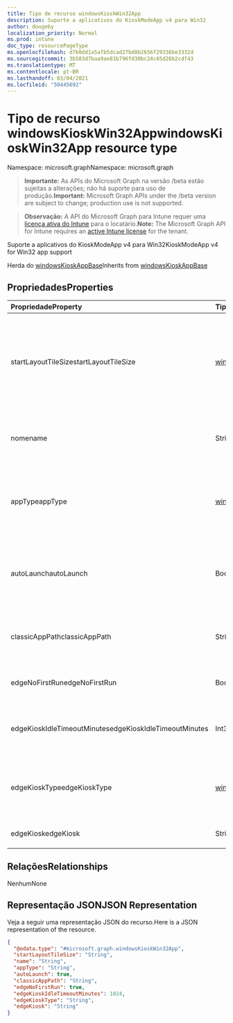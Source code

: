 ```yaml
---
title: Tipo de recurso windowsKioskWin32App
description: Suporte a aplicativos do KioskModeApp v4 para Win32
author: dougeby
localization_priority: Normal
ms.prod: intune
doc_type: resourcePageType
ms.openlocfilehash: d7b0dd1a5afb5dcad27bd0b2656f29336be3332d
ms.sourcegitcommit: 3b583d7baa9ae81b796fd30bc24c65d26b2cdf43
ms.translationtype: MT
ms.contentlocale: pt-BR
ms.lasthandoff: 03/04/2021
ms.locfileid: "50445692"
---
```

# <a name="windowskioskwin32app-resource-type"></a><span data-ttu-id="ff010-103">Tipo de recurso windowsKioskWin32App</span><span class="sxs-lookup"><span data-stu-id="ff010-103">windowsKioskWin32App resource type</span></span>

<span data-ttu-id="ff010-104">Namespace: microsoft.graph</span><span class="sxs-lookup"><span data-stu-id="ff010-104">Namespace: microsoft.graph</span></span>

> <span data-ttu-id="ff010-105">**Importante:** As APIs do Microsoft Graph na versão /beta estão sujeitas a alterações; não há suporte para uso de produção.</span><span class="sxs-lookup"><span data-stu-id="ff010-105">**Important:** Microsoft Graph APIs under the /beta version are subject to change; production use is not supported.</span></span>

> <span data-ttu-id="ff010-106">**Observação:** A API do Microsoft Graph para Intune requer uma [licença ativa do Intune](https://go.microsoft.com/fwlink/?linkid=839381) para o locatário.</span><span class="sxs-lookup"><span data-stu-id="ff010-106">**Note:** The Microsoft Graph API for Intune requires an [active Intune license](https://go.microsoft.com/fwlink/?linkid=839381) for the tenant.</span></span>

<span data-ttu-id="ff010-107">Suporte a aplicativos do KioskModeApp v4 para Win32</span><span class="sxs-lookup"><span data-stu-id="ff010-107">KioskModeApp v4 for Win32 app support</span></span>


<span data-ttu-id="ff010-108">Herda do [windowsKioskAppBase](../resources/intune-deviceconfig-windowskioskappbase.md)</span><span class="sxs-lookup"><span data-stu-id="ff010-108">Inherits from [windowsKioskAppBase](../resources/intune-deviceconfig-windowskioskappbase.md)</span></span>

## <a name="properties"></a><span data-ttu-id="ff010-109">Propriedades</span><span class="sxs-lookup"><span data-stu-id="ff010-109">Properties</span></span>
|<span data-ttu-id="ff010-110">Propriedade</span><span class="sxs-lookup"><span data-stu-id="ff010-110">Property</span></span>|<span data-ttu-id="ff010-111">Tipo</span><span class="sxs-lookup"><span data-stu-id="ff010-111">Type</span></span>|<span data-ttu-id="ff010-112">Descrição</span><span class="sxs-lookup"><span data-stu-id="ff010-112">Description</span></span>|
|:---|:---|:---|
|<span data-ttu-id="ff010-113">startLayoutTileSize</span><span class="sxs-lookup"><span data-stu-id="ff010-113">startLayoutTileSize</span></span>|[<span data-ttu-id="ff010-114">windowsAppStartLayoutTileSize</span><span class="sxs-lookup"><span data-stu-id="ff010-114">windowsAppStartLayoutTileSize</span></span>](../resources/intune-deviceconfig-windowsappstartlayouttilesize.md)|<span data-ttu-id="ff010-115">O tamanho do azulejo do aplicativo para o layout inicial Herdado do [windowsKioskAppBase](../resources/intune-deviceconfig-windowskioskappbase.md).</span><span class="sxs-lookup"><span data-stu-id="ff010-115">The app tile size for the start layout Inherited from [windowsKioskAppBase](../resources/intune-deviceconfig-windowskioskappbase.md).</span></span> <span data-ttu-id="ff010-116">Os valores possíveis são: `hidden`, `small`, `medium`, `wide`, `large`.</span><span class="sxs-lookup"><span data-stu-id="ff010-116">Possible values are: `hidden`, `small`, `medium`, `wide`, `large`.</span></span>|
|<span data-ttu-id="ff010-117">nome</span><span class="sxs-lookup"><span data-stu-id="ff010-117">name</span></span>|<span data-ttu-id="ff010-118">String</span><span class="sxs-lookup"><span data-stu-id="ff010-118">String</span></span>|<span data-ttu-id="ff010-119">Representa o nome amigável de um aplicativo Herdado do [windowsKioskAppBase](../resources/intune-deviceconfig-windowskioskappbase.md)</span><span class="sxs-lookup"><span data-stu-id="ff010-119">Represents the friendly name of an app Inherited from [windowsKioskAppBase](../resources/intune-deviceconfig-windowskioskappbase.md)</span></span>|
|<span data-ttu-id="ff010-120">appType</span><span class="sxs-lookup"><span data-stu-id="ff010-120">appType</span></span>|[<span data-ttu-id="ff010-121">windowsKioskAppType</span><span class="sxs-lookup"><span data-stu-id="ff010-121">windowsKioskAppType</span></span>](../resources/intune-deviceconfig-windowskioskapptype.md)|<span data-ttu-id="ff010-122">O tipo de aplicativo Herdado do [windowsKioskAppBase](../resources/intune-deviceconfig-windowskioskappbase.md).</span><span class="sxs-lookup"><span data-stu-id="ff010-122">The app type Inherited from [windowsKioskAppBase](../resources/intune-deviceconfig-windowskioskappbase.md).</span></span> <span data-ttu-id="ff010-123">Os valores possíveis são: `unknown`, `store`, `desktop`, `aumId`.</span><span class="sxs-lookup"><span data-stu-id="ff010-123">Possible values are: `unknown`, `store`, `desktop`, `aumId`.</span></span>|
|<span data-ttu-id="ff010-124">autoLaunch</span><span class="sxs-lookup"><span data-stu-id="ff010-124">autoLaunch</span></span>|<span data-ttu-id="ff010-125">Booliano</span><span class="sxs-lookup"><span data-stu-id="ff010-125">Boolean</span></span>|<span data-ttu-id="ff010-126">Permitir que o aplicativo seja lançado automaticamente no modo de quiosque de vários aplicativos Herdado do [windowsKioskAppBase](../resources/intune-deviceconfig-windowskioskappbase.md)</span><span class="sxs-lookup"><span data-stu-id="ff010-126">Allow the app to be auto-launched in multi-app kiosk mode Inherited from [windowsKioskAppBase](../resources/intune-deviceconfig-windowskioskappbase.md)</span></span>|
|<span data-ttu-id="ff010-127">classicAppPath</span><span class="sxs-lookup"><span data-stu-id="ff010-127">classicAppPath</span></span>|<span data-ttu-id="ff010-128">String</span><span class="sxs-lookup"><span data-stu-id="ff010-128">String</span></span>|<span data-ttu-id="ff010-129">Este é o classicapppath a ser usado pelo aplicativo v4 Win32 enquanto estiver no modo Quiosque</span><span class="sxs-lookup"><span data-stu-id="ff010-129">This is the classicapppath to be used by v4 Win32 app while in Kiosk Mode</span></span>|
|<span data-ttu-id="ff010-130">edgeNoFirstRun</span><span class="sxs-lookup"><span data-stu-id="ff010-130">edgeNoFirstRun</span></span>|<span data-ttu-id="ff010-131">Booliano</span><span class="sxs-lookup"><span data-stu-id="ff010-131">Boolean</span></span>|<span data-ttu-id="ff010-132">Sinalizador de primeira corrida de borda para o modo de quiosque de borda</span><span class="sxs-lookup"><span data-stu-id="ff010-132">Edge first run flag for Edge kiosk mode</span></span>|
|<span data-ttu-id="ff010-133">edgeKioskIdleTimeoutMinutes</span><span class="sxs-lookup"><span data-stu-id="ff010-133">edgeKioskIdleTimeoutMinutes</span></span>|<span data-ttu-id="ff010-134">Int32</span><span class="sxs-lookup"><span data-stu-id="ff010-134">Int32</span></span>|<span data-ttu-id="ff010-135">Tempo limite ocioso do quiosque de borda em minutos para o modo quiosque de Borda.</span><span class="sxs-lookup"><span data-stu-id="ff010-135">Edge kiosk idle timeout in minutes for Edge kiosk mode.</span></span> <span data-ttu-id="ff010-136">Valores válidos de 0 a 1440</span><span class="sxs-lookup"><span data-stu-id="ff010-136">Valid values 0 to 1440</span></span>|
|<span data-ttu-id="ff010-137">edgeKioskType</span><span class="sxs-lookup"><span data-stu-id="ff010-137">edgeKioskType</span></span>|[<span data-ttu-id="ff010-138">windowsEdgeKioskType</span><span class="sxs-lookup"><span data-stu-id="ff010-138">windowsEdgeKioskType</span></span>](../resources/intune-deviceconfig-windowsedgekiosktype.md)|<span data-ttu-id="ff010-139">Tipo de quiosque de borda para modo quiosque de borda.</span><span class="sxs-lookup"><span data-stu-id="ff010-139">Edge kiosk type for Edge kiosk mode.</span></span> <span data-ttu-id="ff010-140">Os valores possíveis são: `publicBrowsing` e `fullScreen`.</span><span class="sxs-lookup"><span data-stu-id="ff010-140">Possible values are: `publicBrowsing`, `fullScreen`.</span></span>|
|<span data-ttu-id="ff010-141">edgeKiosk</span><span class="sxs-lookup"><span data-stu-id="ff010-141">edgeKiosk</span></span>|<span data-ttu-id="ff010-142">String</span><span class="sxs-lookup"><span data-stu-id="ff010-142">String</span></span>|<span data-ttu-id="ff010-143">Quiosque de borda (url) para o modo de quiosque de borda</span><span class="sxs-lookup"><span data-stu-id="ff010-143">Edge kiosk (url) for Edge kiosk mode</span></span>|

## <a name="relationships"></a><span data-ttu-id="ff010-144">Relações</span><span class="sxs-lookup"><span data-stu-id="ff010-144">Relationships</span></span>
<span data-ttu-id="ff010-145">Nenhum</span><span class="sxs-lookup"><span data-stu-id="ff010-145">None</span></span>

## <a name="json-representation"></a><span data-ttu-id="ff010-146">Representação JSON</span><span class="sxs-lookup"><span data-stu-id="ff010-146">JSON Representation</span></span>
<span data-ttu-id="ff010-147">Veja a seguir uma representação JSON do recurso.</span><span class="sxs-lookup"><span data-stu-id="ff010-147">Here is a JSON representation of the resource.</span></span>
<!-- {
  "blockType": "resource",
  "@odata.type": "microsoft.graph.windowsKioskWin32App"
}
-->
``` json
{
  "@odata.type": "#microsoft.graph.windowsKioskWin32App",
  "startLayoutTileSize": "String",
  "name": "String",
  "appType": "String",
  "autoLaunch": true,
  "classicAppPath": "String",
  "edgeNoFirstRun": true,
  "edgeKioskIdleTimeoutMinutes": 1024,
  "edgeKioskType": "String",
  "edgeKiosk": "String"
}
```




